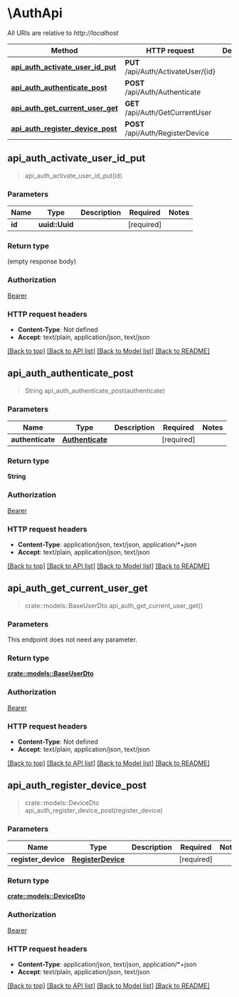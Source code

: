 # \AuthApi

All URIs are relative to *http://localhost*

Method | HTTP request | Description
------------- | ------------- | -------------
[**api_auth_activate_user_id_put**](AuthApi.md#api_auth_activate_user_id_put) | **PUT** /api/Auth/ActivateUser/{id} | 
[**api_auth_authenticate_post**](AuthApi.md#api_auth_authenticate_post) | **POST** /api/Auth/Authenticate | 
[**api_auth_get_current_user_get**](AuthApi.md#api_auth_get_current_user_get) | **GET** /api/Auth/GetCurrentUser | 
[**api_auth_register_device_post**](AuthApi.md#api_auth_register_device_post) | **POST** /api/Auth/RegisterDevice | 



## api_auth_activate_user_id_put

> api_auth_activate_user_id_put(id)


### Parameters


Name | Type | Description  | Required | Notes
------------- | ------------- | ------------- | ------------- | -------------
**id** | **uuid::Uuid** |  | [required] |

### Return type

 (empty response body)

### Authorization

[Bearer](../README.md#Bearer)

### HTTP request headers

- **Content-Type**: Not defined
- **Accept**: text/plain, application/json, text/json

[[Back to top]](#) [[Back to API list]](../README.md#documentation-for-api-endpoints) [[Back to Model list]](../README.md#documentation-for-models) [[Back to README]](../README.md)


## api_auth_authenticate_post

> String api_auth_authenticate_post(authenticate)


### Parameters


Name | Type | Description  | Required | Notes
------------- | ------------- | ------------- | ------------- | -------------
**authenticate** | [**Authenticate**](Authenticate.md) |  | [required] |

### Return type

**String**

### Authorization

[Bearer](../README.md#Bearer)

### HTTP request headers

- **Content-Type**: application/json, text/json, application/*+json
- **Accept**: text/plain, application/json, text/json

[[Back to top]](#) [[Back to API list]](../README.md#documentation-for-api-endpoints) [[Back to Model list]](../README.md#documentation-for-models) [[Back to README]](../README.md)


## api_auth_get_current_user_get

> crate::models::BaseUserDto api_auth_get_current_user_get()


### Parameters

This endpoint does not need any parameter.

### Return type

[**crate::models::BaseUserDto**](BaseUserDto.md)

### Authorization

[Bearer](../README.md#Bearer)

### HTTP request headers

- **Content-Type**: Not defined
- **Accept**: text/plain, application/json, text/json

[[Back to top]](#) [[Back to API list]](../README.md#documentation-for-api-endpoints) [[Back to Model list]](../README.md#documentation-for-models) [[Back to README]](../README.md)


## api_auth_register_device_post

> crate::models::DeviceDto api_auth_register_device_post(register_device)


### Parameters


Name | Type | Description  | Required | Notes
------------- | ------------- | ------------- | ------------- | -------------
**register_device** | [**RegisterDevice**](RegisterDevice.md) |  | [required] |

### Return type

[**crate::models::DeviceDto**](DeviceDto.md)

### Authorization

[Bearer](../README.md#Bearer)

### HTTP request headers

- **Content-Type**: application/json, text/json, application/*+json
- **Accept**: text/plain, application/json, text/json

[[Back to top]](#) [[Back to API list]](../README.md#documentation-for-api-endpoints) [[Back to Model list]](../README.md#documentation-for-models) [[Back to README]](../README.md)

